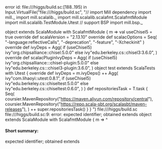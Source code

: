 error id: file://<WORKSPACE>/higgs/build.sc:[188..195) in Input.VirtualFile("file://<WORKSPACE>/higgs/build.sc", "// import Mill dependency
import mill._
import mill.scalalib._
import mill.scalalib.scalafmt.ScalafmtModule
import mill.scalalib.TestModule.Utest
// support BSP
import mill.bsp._

object  extends ScalaModule with ScalafmtModule { m =>
  val useChisel5 = true
  override def scalaVersion = "2.13.10"
  override def scalacOptions = Seq(
    "-language:reflectiveCalls",
    "-deprecation",
    "-feature",
    "-Xcheckinit"
  )
  override def ivyDeps = Agg(
    if (useChisel5) ivy"org.chipsalliance::chisel:5.0.0" else
    ivy"edu.berkeley.cs::chisel3:3.6.0",
  )
  override def scalacPluginIvyDeps = Agg(
    if (useChisel5) ivy"org.chipsalliance:::chisel-plugin:5.0.0" else
    ivy"edu.berkeley.cs:::chisel3-plugin:3.6.0",
  )
  object test extends ScalaTests with Utest {
    override def ivyDeps = m.ivyDeps() ++ Agg(
      ivy"com.lihaoyi::utest:0.8.1",
      if (useChisel5) ivy"edu.berkeley.cs::chiseltest:5.0.0" else
      ivy"edu.berkeley.cs::chiseltest:0.6.0",
    )
  }
  def repositoriesTask = T.task { Seq(
    coursier.MavenRepository("https://maven.aliyun.com/repository/central"),
    coursier.MavenRepository("https://repo.scala-sbt.org/scalasbt/maven-releases"),
  ) ++ super.repositoriesTask() }
}
")
file://<WORKSPACE>/higgs/build.sc
file://<WORKSPACE>/higgs/build.sc:9: error: expected identifier; obtained extends
object  extends ScalaModule with ScalafmtModule { m =>
        ^
#### Short summary: 

expected identifier; obtained extends